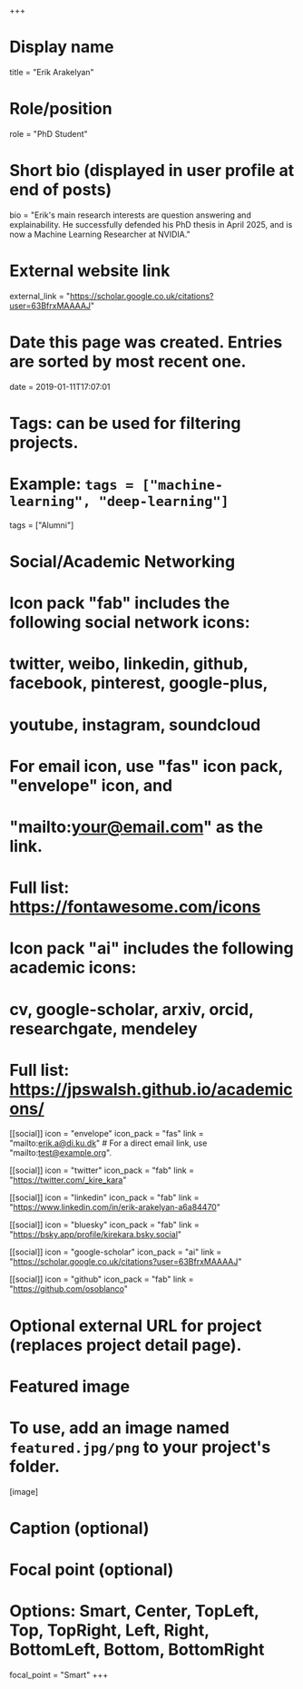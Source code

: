 +++
# Display name
title = "Erik Arakelyan"

# Role/position
role = "PhD Student"

# Short bio (displayed in user profile at end of posts)
bio = "Erik's main research interests are question answering and explainability. He successfully defended his PhD thesis in April 2025, and is now a Machine Learning Researcher at NVIDIA."

# External website link
external_link = "https://scholar.google.co.uk/citations?user=63BfrxMAAAAJ"

# Date this page was created. Entries are sorted by most recent one.
date = 2019-01-11T17:07:01

# Tags: can be used for filtering projects.
# Example: `tags = ["machine-learning", "deep-learning"]`
tags = ["Alumni"]

# Social/Academic Networking
#
# Icon pack "fab" includes the following social network icons:
#
#   twitter, weibo, linkedin, github, facebook, pinterest, google-plus,
#   youtube, instagram, soundcloud
#
#   For email icon, use "fas" icon pack, "envelope" icon, and
#   "mailto:your@email.com" as the link.
#
#   Full list: https://fontawesome.com/icons
#
# Icon pack "ai" includes the following academic icons:
#
#   cv, google-scholar, arxiv, orcid, researchgate, mendeley
#
#   Full list: https://jpswalsh.github.io/academicons/

[[social]]
icon = "envelope"
icon_pack = "fas"
link = "mailto:erik.a@di.ku.dk"  # For a direct email link, use "mailto:test@example.org".

[[social]]
icon = "twitter"
icon_pack = "fab"
link = "https://twitter.com/_kire_kara"

[[social]]
icon = "linkedin"
icon_pack = "fab"
link = "https://www.linkedin.com/in/erik-arakelyan-a6a84470"

[[social]]
  icon = "bluesky"
  icon_pack = "fab"
  link = "https://bsky.app/profile/kirekara.bsky.social"

[[social]]
icon = "google-scholar"
icon_pack = "ai"
link = "https://scholar.google.co.uk/citations?user=63BfrxMAAAAJ"

[[social]]
icon = "github"
icon_pack = "fab"
link = "https://github.com/osoblanco"


# Optional external URL for project (replaces project detail page).

# Featured image
# To use, add an image named `featured.jpg/png` to your project's folder. 
[image]
  # Caption (optional)

  # Focal point (optional)
  # Options: Smart, Center, TopLeft, Top, TopRight, Left, Right, BottomLeft, Bottom, BottomRight
  focal_point = "Smart"
+++
